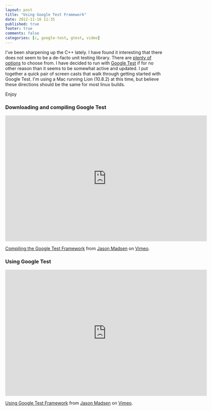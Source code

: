 ```yaml
---
layout: post
title: "Using Google Test Framework"
date: 2012-11-16 11:35
published: true
footer: true
comments: false
categories: [c, google-test, gtest, video]
---
```


<p>I've been sharpening up the C++ lately. I have found it interesting that there does not seem to be a de-facto unit testing library. There are <a href="http://en.wikipedia.org/wiki/List_of_unit_testing_frameworks#C.2B.2B">plenty of options</a> to choose from. I have decided to run with <a href="http://code.google.com/p/googletest/">Google Test</a> if for no other reason than it seems to be somewhat active and updated. I put together a quick pair of screen casts that walk through getting started with Google Test. I'm using a Mac running Lion (10.8.2) at this time, but believe these directions should be the same for most linux builds.</p>

<p>Enjoy</p>

<h3>Downloading and compiling Google Test</h3>

<iframe src="http://player.vimeo.com/video/53690757?title=0&byline=0&amp;portrait=0&amp;badge=0" width="640" height="400" frameborder="0" webkitAllowFullScreen mozallowfullscreen allowFullScreen></iframe> <p><a href="http://vimeo.com/53690757">Compiling the Google Test Framework</a> from <a href="http://vimeo.com/user9615407">Jason Madsen</a> on <a href="http://vimeo.com">Vimeo</a>.</p>

<h3>Using Google Test</h3>

<iframe src="http://player.vimeo.com/video/53690756?title=0&byline=0&amp;portrait=0&amp;badge=0" width="640" height="401" frameborder="0" webkitAllowFullScreen mozallowfullscreen allowFullScreen></iframe> <p><a href="http://vimeo.com/53690756">Using Google Test Framework</a> from <a href="http://vimeo.com/user9615407">Jason Madsen</a> on <a href="http://vimeo.com">Vimeo</a>.</p>
